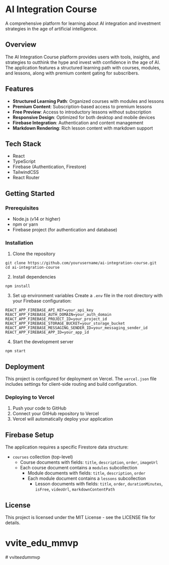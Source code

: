 # AI Integration Course

A comprehensive platform for learning about AI integration and investment strategies in the age of artificial intelligence.

## Overview

The AI Integration Course platform provides users with tools, insights, and strategies to outthink the hype and invest with confidence in the age of AI. The application features a structured learning path with courses, modules, and lessons, along with premium content gating for subscribers.

## Features

- **Structured Learning Path**: Organized courses with modules and lessons
- **Premium Content**: Subscription-based access to premium lessons
- **Free Preview**: Access to introductory lessons without subscription
- **Responsive Design**: Optimized for both desktop and mobile devices
- **Firebase Integration**: Authentication and content management
- **Markdown Rendering**: Rich lesson content with markdown support

## Tech Stack

- React
- TypeScript
- Firebase (Authentication, Firestore)
- TailwindCSS
- React Router

## Getting Started

### Prerequisites

- Node.js (v14 or higher)
- npm or yarn
- Firebase project (for authentication and database)

### Installation

1. Clone the repository
```
git clone https://github.com/yourusername/ai-integration-course.git
cd ai-integration-course
```

2. Install dependencies
```
npm install
```

3. Set up environment variables
Create a `.env` file in the root directory with your Firebase configuration:
```
REACT_APP_FIREBASE_API_KEY=your_api_key
REACT_APP_FIREBASE_AUTH_DOMAIN=your_auth_domain
REACT_APP_FIREBASE_PROJECT_ID=your_project_id
REACT_APP_FIREBASE_STORAGE_BUCKET=your_storage_bucket
REACT_APP_FIREBASE_MESSAGING_SENDER_ID=your_messaging_sender_id
REACT_APP_FIREBASE_APP_ID=your_app_id
```

4. Start the development server
```
npm start
```

## Deployment

This project is configured for deployment on Vercel. The `vercel.json` file includes settings for client-side routing and build configuration.

### Deploying to Vercel

1. Push your code to GitHub
2. Connect your GitHub repository to Vercel
3. Vercel will automatically deploy your application

## Firebase Setup

The application requires a specific Firestore data structure:

- `courses` collection (top-level)
  - Course documents with fields: `title`, `description`, `order`, `imageUrl`
  - Each course document contains a `modules` subcollection
    - Module documents with fields: `title`, `description`, `order`
    - Each module document contains a `lessons` subcollection
      - Lesson documents with fields: `title`, `order`, `durationMinutes`, `isFree`, `videoUrl`, `markdownContentPath`

## License

This project is licensed under the MIT License - see the LICENSE file for details.
# vvite_edu_mmvp
#   v v i t e _ e d u _ m m v p  
 